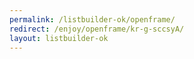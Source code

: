 ```yaml
---
permalink: /listbuilder-ok/openframe/
redirect: /enjoy/openframe/kr-g-sccsyA/
layout: listbuilder-ok
---
```

